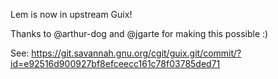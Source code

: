 Lem is now in upstream Guix!

Thanks to @arthur-dog and @jgarte for making this possible :)

See: https://git.savannah.gnu.org/cgit/guix.git/commit/?id=e92516d900927bf8efceecc161c78f03785ded71
